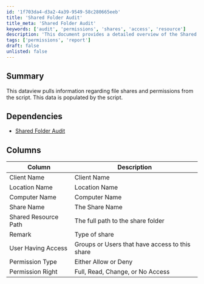 ```yaml
---
id: '1f703da4-d3a2-4a39-9549-58c280665eeb'
title: 'Shared Folder Audit'
title_meta: 'Shared Folder Audit'
keywords: ['audit', 'permissions', 'shares', 'access', 'resource']
description: 'This document provides a detailed overview of the Shared Folder Audit, including its dependencies, the information it collects about file shares and permissions, and the specific columns used in the dataview for reporting.'
tags: ['permissions', 'report']
draft: false
unlisted: false
---
```


## Summary

This dataview pulls information regarding file shares and permissions from the script. This data is populated by the script.

## Dependencies

- [Shared Folder Audit](https://proval.itglue.com/DOC-5078775-8047493)

## Columns

| Column                  | Description                                      |
|------------------------|--------------------------------------------------|
| Client Name            | Client Name                                      |
| Location Name          | Location Name                                    |
| Computer Name          | Computer Name                                    |
| Share Name             | The Share Name                                   |
| Shared Resource Path   | The full path to the share folder                |
| Remark                 | Type of share                                    |
| User Having Access     | Groups or Users that have access to this share   |
| Permission Type        | Either Allow or Deny                             |
| Permission Right       | Full, Read, Change, or No Access                 |
